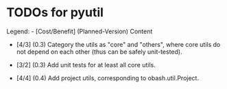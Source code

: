 # TODOs for pyutil

Legend: - <Name> [Cost/Benefit] (Planned-Version) Content

 - <CoreUtils> [4/3] (0.3) Category the utils as "core" and "others", where core utils do not depend on each other (thus can be safely unit-tested).
  
 - <TestCoreUtils> [3/2] (0.3) Add unit tests for at least all core utils.
 
 - <ProjectUtils> [4/4] (0.4) Add project utils, corresponding to obash.util.Project.
